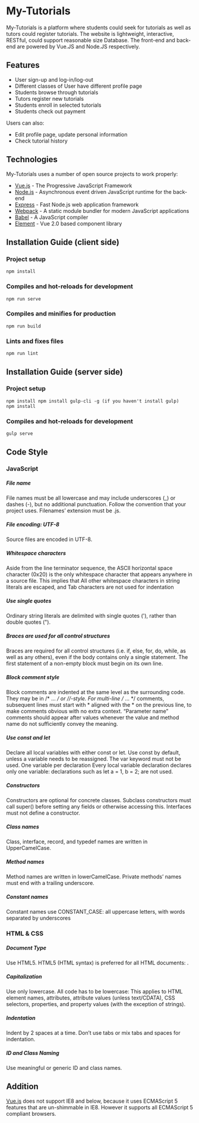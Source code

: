 # My-Tutorials

My-Tutorials is a platform where students could seek for tutorials as well as tutors could register tutorials. The website is lightweight, interactive, RESTful, could support reasonable size Database. The front-end and back-end are powered by Vue.JS and Node.JS respectively.

## Features

  - User sign-up and log-in/log-out
  - Different classes of User have different profile page
  - Students browse through tutorials
  - Tutors register new tutorials
  - Students enroll in selected tutorials
  - Students check out payment

Users can also:
  - Edit profile page, update personal information
  - Check tutorial history

## Technologies

My-Tutorials uses a number of open source projects to work properly:

* [Vue.js](https://vuejs.org/) - The Progressive JavaScript Framework
* [Node.js](https://nodejs.org/en/) - Asynchronous event driven JavaScript runtime for the back-end
* [Express](http://expressjs.com/) - Fast Node.js web application framework
* [Webpack](https://webpack.js.org/) - A static module bundler for modern JavaScript applications
* [Babel](https://babeljs.io/) - A JavaScript compiler
* [Element](http://element.eleme.io/#/en-US) - Vue 2.0 based component library 

## Installation Guide (client side)

### Project setup
```
npm install
```

### Compiles and hot-reloads for development
```
npm run serve
```

### Compiles and minifies for production
```
npm run build
```

### Lints and fixes files
```
npm run lint
```
## Installation Guide (server side)

### Project setup
```
npm install npm install gulp-cli -g (if you haven't install gulp)
npm install
```
### Compiles and hot-reloads for development
```
gulp serve
```


## Code Style
### JavaScript
##### File name
File names must be all lowercase and may include underscores (_) or dashes (-), but no additional punctuation. Follow the convention that your project uses. Filenames’ extension must be .js.
##### File encoding: UTF-8
Source files are encoded in UTF-8.
##### Whitespace characters
Aside from the line terminator sequence, the ASCII horizontal space character (0x20) is the only whitespace character that appears anywhere in a source file. This implies that
All other whitespace characters in string literals are escaped, and
Tab characters are not used for indentation
##### Use single quotes
Ordinary string literals are delimited with single quotes ('), rather than double quotes (").
##### Braces are used for all control structures
Braces are required for all control structures (i.e. if, else, for, do, while, as well as any others), even if the body contains only a single statement. The first statement of a non-empty block must begin on its own line.
##### Block comment style
Block comments are indented at the same level as the surrounding code. They may be in /* … */ or //-style. For multi-line /* … */ comments, subsequent lines must start with * aligned with the * on the previous line, to make comments obvious with no extra context. “Parameter name” comments should appear after values whenever the value and method name do not sufficiently convey the meaning.
##### Use const and let
Declare all local variables with either const or let. Use const by default, unless a variable needs to be reassigned. The var keyword must not be used.
One variable per declaration
Every local variable declaration declares only one variable: declarations such as let a = 1, b = 2; are not used.
##### Constructors
Constructors are optional for concrete classes. Subclass constructors must call super() before setting any fields or otherwise accessing this. Interfaces must not define a constructor.
##### Class names
Class, interface, record, and typedef names are written in UpperCamelCase. 
##### Method names
Method names are written in lowerCamelCase. Private methods’ names must end with a trailing underscore.
##### Constant names
Constant names use CONSTANT_CASE: all uppercase letters, with words separated by underscores

### HTML & CSS
##### Document Type
Use HTML5.
HTML5 (HTML syntax) is preferred for all HTML documents: <!DOCTYPE html>.
##### Capitalization
Use only lowercase.
All code has to be lowercase: This applies to HTML element names, attributes, attribute values (unless text/CDATA), CSS selectors, properties, and property values (with the exception of strings).
##### Indentation
Indent by 2 spaces at a time.
Don’t use tabs or mix tabs and spaces for indentation.
##### ID and Class Naming
Use meaningful or generic ID and class names.

## Addition
[Vue.js](https://vuejs.org/) does not support IE8 and below, because it uses ECMAScript 5 features that are un-shimmable in IE8. However it supports all ECMAScript 5 compliant browsers.
